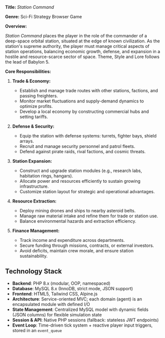 **Title:** *Station Command*

**Genre:** Sci-Fi Strategy Browser Game

**Overview:**

*Station Command* places the player in the role of the commander of a deep-space orbital station, situated at the edge of known civilization. As the station's supreme authority, the player must manage critical aspects of station operations, balancing economic growth, defense, and expansion in a hostile and resource-scarce sector of space.
Theme, Style and Lore follows the lead of Babylon 5.

**Core Responsibilities:**

1. **Trade & Economy:**

   * Establish and manage trade routes with other stations, factions, and passing freighters.
   * Monitor market fluctuations and supply-demand dynamics to optimize profits.
   * Develop a local economy by constructing commercial hubs and setting tariffs.

2. **Defense & Security:**

   * Equip the station with defense systems: turrets, fighter bays, shield arrays.
   * Recruit and manage security personnel and patrol fleets.
   * Defend against pirate raids, rival factions, and cosmic threats.

3. **Station Expansion:**

   * Construct and upgrade station modules (e.g., research labs, habitation rings, hangars).
   * Allocate power and resources efficiently to sustain growing infrastructure.
   * Customize station layout for strategic and operational advantages.

4. **Resource Extraction:**

   * Deploy mining drones and ships to nearby asteroid belts.
   * Manage raw material intake and refine them for trade or station use.
   * Balance environmental hazards and extraction efficiency.

5. **Finance Management:**

   * Track income and expenditure across departments.
   * Secure funding through missions, contracts, or external investors.
   * Avoid deficits, maintain crew morale, and ensure station sustainability.

## Technology Stack

- **Backend**: PHP 8.x (modular, OOP, namespaced)
- **Database**: MySQL 8.x (InnoDB, strict mode, JSON support)
- **Frontend**: HTML5, Tailwind CSS, Alpine.js
- **Architecture**: Service-oriented MVC; each domain (agent) is an encapsulated module with defined I/O
- **State Management**: Centralized MySQL model with dynamic fields (JSON columns) for flexible simulation state
- **Session & API**: Native PHP sessions (fallback: stateless JWT endpoints)
- **Event Loop**: Time-driven tick system + reactive player input triggers, stored in an `event_queue`


